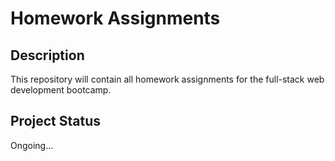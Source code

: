# Homework Assignments 

## Description 

This repository will contain all homework assignments for the full-stack web development bootcamp.

## Project Status

Ongoing...

